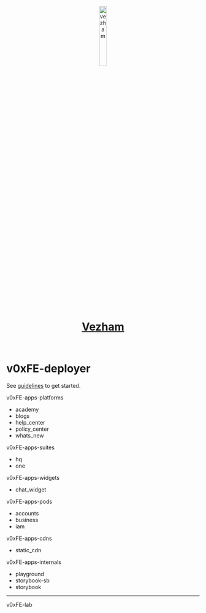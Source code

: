 <p align="center">
  <a href="https://vezham.com">
      <img width="20%" src="https://static.cdn.vezham.com/images/logo-black.png" alt="vezham" />
      <h1 align="center">Vezham</h1>
  </a>
</p>
</br>

# v0xFE-deployer

See [guidelines](https://storybook.vezham.com/?path=/docs/guidelines-get-started--overview) to get started.


v0xFE-apps-platforms
- academy
- blogs
- help_center
- policy_center
- whats_new

v0xFE-apps-suites
- hq
- one

v0xFE-apps-widgets
- chat_widget

v0xFE-apps-pods
- accounts
- business
- iam

v0xFE-apps-cdns
- static_cdn

v0xFE-apps-internals
- playground
- storybook-sb
- storybook

----

v0xFE-lab
